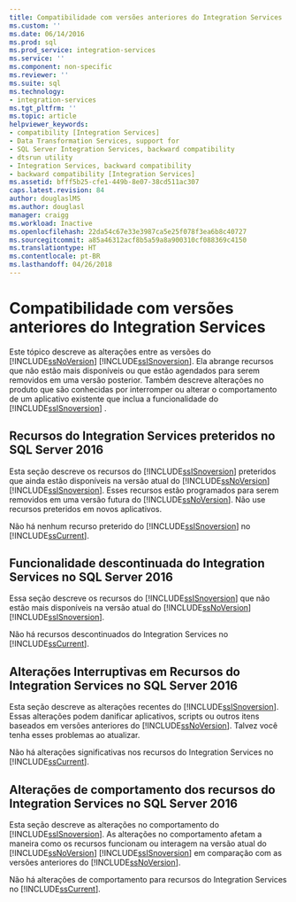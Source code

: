 ```yaml
---
title: Compatibilidade com versões anteriores do Integration Services | Microsoft Docs
ms.custom: ''
ms.date: 06/14/2016
ms.prod: sql
ms.prod_service: integration-services
ms.service: ''
ms.component: non-specific
ms.reviewer: ''
ms.suite: sql
ms.technology:
- integration-services
ms.tgt_pltfrm: ''
ms.topic: article
helpviewer_keywords:
- compatibility [Integration Services]
- Data Transformation Services, support for
- SQL Server Integration Services, backward compatibility
- dtsrun utility
- Integration Services, backward compatibility
- backward compatibility [Integration Services]
ms.assetid: bfff5b25-cfe1-449b-8e07-38cd511ac307
caps.latest.revision: 84
author: douglaslMS
ms.author: douglasl
manager: craigg
ms.workload: Inactive
ms.openlocfilehash: 22da54c67e33e3987ca5e25f078f3ea6b8c40727
ms.sourcegitcommit: a85a46312acf8b5a59a8a900310cf088369c4150
ms.translationtype: HT
ms.contentlocale: pt-BR
ms.lasthandoff: 04/26/2018
---
```

# <a name="integration-services-backward-compatibility"></a>Compatibilidade com versões anteriores do Integration Services
  Este tópico descreve as alterações entre as versões do [!INCLUDE[ssNoVersion](../includes/ssnoversion-md.md)] [!INCLUDE[ssISnoversion](../includes/ssisnoversion-md.md)]. Ela abrange recursos que não estão mais disponíveis ou que estão agendados para serem removidos em uma versão posterior. Também descreve alterações no produto que são conhecidas por interromper ou alterar o comportamento de um aplicativo existente que inclua a funcionalidade do [!INCLUDE[ssISnoversion](../includes/ssisnoversion-md.md)] .  
  
## <a name="deprecated-integration-services-features-in-sql-server-2016"></a>Recursos do Integration Services preteridos no SQL Server 2016

Esta seção descreve os recursos do [!INCLUDE[ssISnoversion](../includes/ssisnoversion-md.md)] preteridos que ainda estão disponíveis na versão atual do [!INCLUDE[ssNoVersion](../includes/ssnoversion-md.md)] [!INCLUDE[ssISnoversion](../includes/ssisnoversion-md.md)]. Esses recursos estão programados para serem removidos em uma versão futura do [!INCLUDE[ssNoVersion](../includes/ssnoversion-md.md)]. Não use recursos preteridos em novos aplicativos.  
  
 Não há nenhum recurso preterido do [!INCLUDE[ssISnoversion](../includes/ssisnoversion-md.md)] no [!INCLUDE[ssCurrent](../includes/sscurrent-md.md)].  

## <a name="discontinued-integration-services-functionality-in-sql-server-2016"></a>Funcionalidade descontinuada do Integration Services no SQL Server 2016

Essa seção descreve os recursos do [!INCLUDE[ssISnoversion](../includes/ssisnoversion-md.md)] que não estão mais disponíveis na versão atual do [!INCLUDE[ssNoVersion](../includes/ssnoversion-md.md)] [!INCLUDE[ssISnoversion](../includes/ssisnoversion-md.md)].  
  
 Não há recursos descontinuados do Integration Services no [!INCLUDE[ssCurrent](../includes/sscurrent-md.md)].  

## <a name="breaking-changes-to-integration-services-features-in-sql-server-2016"></a>Alterações Interruptivas em Recursos do Integration Services no SQL Server 2016

Esta seção descreve as alterações recentes do [!INCLUDE[ssISnoversion](../includes/ssisnoversion-md.md)]. Essas alterações podem danificar aplicativos, scripts ou outros itens baseados em versões anteriores do [!INCLUDE[ssNoVersion](../includes/ssnoversion-md.md)]. Talvez você tenha esses problemas ao atualizar.  
  
 Não há alterações significativas nos recursos do Integration Services no [!INCLUDE[ssCurrent](../includes/sscurrent-md.md)]. 

## <a name="behavior-changes-to-integration-services-features-in-sql-server-2016"></a>Alterações de comportamento dos recursos do Integration Services no SQL Server 2016

Esta seção descreve as alterações no comportamento do [!INCLUDE[ssISnoversion](../includes/ssisnoversion-md.md)]. As alterações no comportamento afetam a maneira como os recursos funcionam ou interagem na versão atual do [!INCLUDE[ssNoVersion](../includes/ssnoversion-md.md)] [!INCLUDE[ssISnoversion](../includes/ssisnoversion-md.md)] em comparação com as versões anteriores do [!INCLUDE[ssNoVersion](../includes/ssnoversion-md.md)].  
  
Não há alterações de comportamento para recursos do Integration Services no [!INCLUDE[ssCurrent](../includes/sscurrent-md.md)].  
